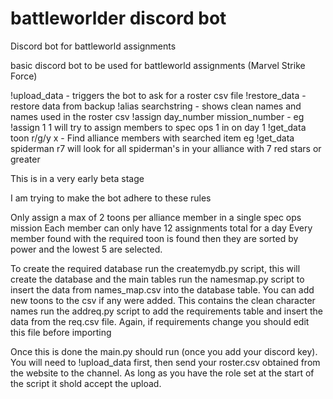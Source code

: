 # battleworlder discord bot
Discord bot for battleworld assignments

basic discord bot to be used for battleworld assignments (Marvel Strike Force)

!upload_data - triggers the bot to ask for a roster csv file
!restore_data - restore data from backup
!alias searchstring - shows clean names and names used in the roster csv
!assign day_number mission_number - eg !assign 1 1 will try to assign members to spec ops 1 in on day 1
!get_data toon r/g/y x - Find alliance members with searched item eg !get_data spiderman r7 will look for all spiderman's in your alliance with 7 red stars or greater

This is in a very early beta stage

I am trying to make the bot adhere to these rules

Only assign a max of 2 toons per alliance member in a single spec ops mission
Each member can only have 12 assignments total for a day
Every member found with the required toon is found then they are sorted by power and the lowest 5 are selected.

To create the required database
run the createmydb.py script, this will create the database and the main tables
run the namesmap.py script to insert the data from names_map.csv into the database table. You can add new toons to the csv if any were added. This contains the clean character names
run the addreq.py script to add the requirements table and insert the data from the req.csv file. Again, if requirements change you should edit this file before importing

Once this is done the main.py should run (once you add your discord key). You will need to !upload_data first, then send your roster.csv obtained from the website to the channel. As long as you have the role set at the start of the script it shold accept the upload.

